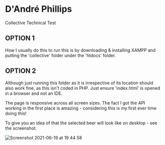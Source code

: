 # D'André Phillips

Collective Technical Test

## OPTION 1
How I usually do this to run this is by downloading & installing XAMPP and putting the 'collective' folder under the 'htdocs' folder.

## OPTION 2
Although just running this folder as it is irrespective of its location should also work fine, as this isn't coded in PHP. Just ensure 'index.html' is opened in a browser and not an IDE.

The page is responsive across all screen sizes. The fact I got the API working in the first place is amazing - considering this is my first ever time doing this!

To give you an idea of that the selected beer will look like on desktop - see the screenshot.

![Screenshot 2021-06-19 at 19 44 58](https://user-images.githubusercontent.com/32004621/122652448-d6603300-d136-11eb-88f3-0c778ce180e1.png)
